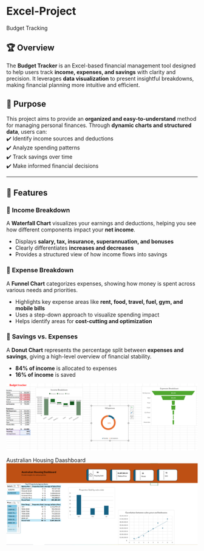 # Excel-Project

Budget Tracking
## 🏆 Overview  
The **Budget Tracker** is an Excel-based financial management tool designed to help users track **income, expenses, and savings** with clarity and precision. It leverages **data visualization** to present insightful breakdowns, making financial planning more intuitive and efficient.  

## 🎯 Purpose  
This project aims to provide an **organized and easy-to-understand** method for managing personal finances. Through **dynamic charts and structured data**, users can:  
✔️ Identify income sources and deductions  
✔️ Analyze spending patterns  
✔️ Track savings over time  
✔️ Make informed financial decisions  

---

## 🚀 Features  

### 🔹 **Income Breakdown**  
A **Waterfall Chart** visualizes your earnings and deductions, helping you see how different components impact your **net income**.  
- Displays **salary, tax, insurance, superannuation, and bonuses**  
- Clearly differentiates **increases and decreases**  
- Provides a structured view of how income flows into savings  


### 🔹 **Expense Breakdown**  
A **Funnel Chart** categorizes expenses, showing how money is spent across various needs and priorities.  
- Highlights key expense areas like **rent, food, travel, fuel, gym, and mobile bills**  
- Uses a step-down approach to visualize spending impact  
- Helps identify areas for **cost-cutting and optimization**  

### 🔹 **Savings vs. Expenses**  
A **Donut Chart** represents the percentage split between **expenses and savings**, giving a high-level overview of financial stability.  
- **84% of income** is allocated to expenses  
- **16% of income** is saved    

![image alt](https://github.com/Sujan17-dulal/Excel-Project/blob/main/Budget%20tracking%20image.png)


Australian Housing Daashboard
![image alt](https://github.com/Sujan17-dulal/Excel-Project/blob/main/Australian%20Housing%20Dashboard%20image.png)

